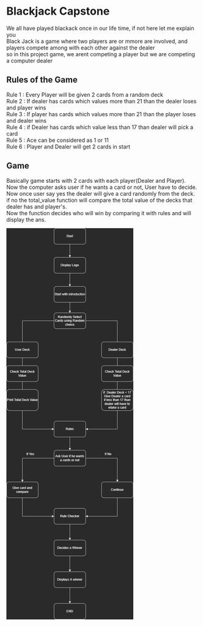 # Blackjack Capstone
We all have played blackack once in our life time, if not here let me explain you <br />
Black Jack is a game where two players are or mmore are involved, and players compete among with each other against the dealer <br />
so in this project game, we arent competing a player but we are competing a computer dealer<br />

## Rules of the Game
Rule 1 : Every Player will be given 2 cards from a random deck<br />
Rule 2 : If dealer has cards which values more than 21 than the dealer loses and player wins <br />
Rule 3 : If player has cards which values more than 21 than the player loses and dealer wins <br />
Rule 4 : if Dealer has cards which value less than 17 than dealer will pick a card<br />
Rule 5 : Ace can be considered as 1 or 11<br />
Rule 6 : Player and Dealer will get 2 cards in start 

## Game
Basically game starts with 2 cards with each player(Dealer and Player). <br />
Now the computer asks user if he wants a card or not, User have to decide. <br />
Now once user say yes the dealer will give a card randomly from the deck. <br />
if no the total_value function will compare the total value of the decks that dealer has and player's. <br /> 
Now the function decides who will win by comparing it with rules and will display the ans.

![Alt text](https://github.com/Priyanshumg/100-Days-of-code-Challenge/blob/main/Blackjack%20Capstone/BlackJack%20Capstone.jpg?raw=true "Title")

